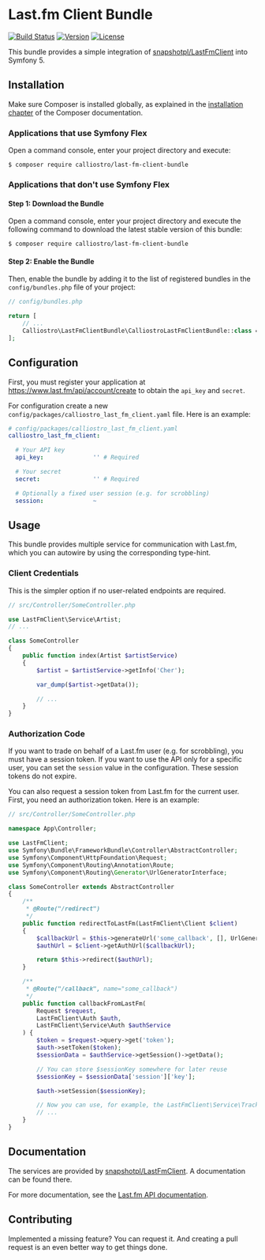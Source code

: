 Last.fm Client Bundle
=====================

[![Build Status](https://api.travis-ci.com/calliostro/last-fm-client-bundle.svg)](https://www.travis-ci.com/github/calliostro/last-fm-client-bundle)
[![Version](https://poser.pugx.org/calliostro/last-fm-client-bundle/version)](//packagist.org/packages/calliostro/last-fm-client-bundle)
[![License](https://poser.pugx.org/calliostro/last-fm-client-bundle/license)](//packagist.org/packages/calliostro/last-fm-client-bundle)

This bundle provides a simple integration of [snapshotpl/LastFmClient](https://github.com/snapshotpl/LastFmClient)
into Symfony 5.


Installation
------------

Make sure Composer is installed globally, as explained in the
[installation chapter](https://getcomposer.org/doc/00-intro.md) of the Composer documentation.

### Applications that use Symfony Flex

Open a command console, enter your project directory and execute:

```console
$ composer require calliostro/last-fm-client-bundle
```

### Applications that don't use Symfony Flex

#### Step 1: Download the Bundle

Open a command console, enter your project directory and execute the
following command to download the latest stable version of this bundle:

```console
$ composer require calliostro/last-fm-client-bundle
```

#### Step 2: Enable the Bundle

Then, enable the bundle by adding it to the list of registered bundles
in the `config/bundles.php` file of your project:

```php
// config/bundles.php

return [
    // ...
    Calliostro\LastFmClientBundle\CalliostroLastFmClientBundle::class => ['all' => true],
];
```


Configuration
-------------

First, you must register your application at https://www.last.fm/api/account/create to obtain the
`api_key` and `secret`.

For configuration create a new `config/packages/calliostro_last_fm_client.yaml` file. Here is an example:

```yaml
# config/packages/calliostro_last_fm_client.yaml
calliostro_last_fm_client:

  # Your API key
  api_key:              '' # Required

  # Your secret
  secret:               '' # Required

  # Optionally a fixed user session (e.g. for scrobbling)
  session:              ~
```

Usage
-----

This bundle provides multiple service for communication with Last.fm, which you can autowire by using the corresponding
type-hint.

### Client Credentials

This is the simpler option if no user-related endpoints are required.

```php
// src/Controller/SomeController.php

use LastFmClient\Service\Artist;
// ...

class SomeController
{
    public function index(Artist $artistService)
    {
        $artist = $artistService->getInfo('Cher');

        var_dump($artist->getData());

        // ...
    }
}
```

### Authorization Code

If you want to trade on behalf of a Last.fm user (e.g. for scrobbling), you must have a session token. If you want to
use the API only for a specific user, you can set the `session` value in the configuration. These session tokens do not 
expire.

You can also request a session token from Last.fm for the current user. First, you need an authorization token. Here is
an example:

```php
// src/Controller/SomeController.php

namespace App\Controller;

use LastFmClient;
use Symfony\Bundle\FrameworkBundle\Controller\AbstractController;
use Symfony\Component\HttpFoundation\Request;
use Symfony\Component\Routing\Annotation\Route;
use Symfony\Component\Routing\Generator\UrlGeneratorInterface;

class SomeController extends AbstractController
{
    /**
     * @Route("/redirect")
     */
    public function redirectToLastFm(LastFmClient\Client $client)
    {
        $callbackUrl = $this->generateUrl('some_callback', [], UrlGeneratorInterface::ABSOLUTE_URL);
        $authUrl = $client->getAuthUrl($callbackUrl);

        return $this->redirect($authUrl);
    }

    /**
     * @Route("/callback", name="some_callback")
     */
    public function callbackFromLastFm(
        Request $request,
        LastFmClient\Auth $auth,
        LastFmClient\Service\Auth $authService
    ) {
        $token = $request->query->get('token');
        $auth->setToken($token);
        $sessionData = $authService->getSession()->getData();

        // You can store $sessionKey somewhere for later reuse
        $sessionKey = $sessionData['session']['key'];

        $auth->setSession($sessionKey);

        // Now you can use, for example, the LastFmClient\Service\Track service for scrobbling
        // ...
    }
}
```

Documentation
-------------

The services are provided by [snapshotpl/LastFmClient](https://github.com/snapshotpl/LastFmClient). A documentation can
be found there.

For more documentation, see the [Last.fm API documentation](http://www.last.fm/api).


Contributing
------------

Implemented a missing feature? You can request it. And creating a pull request is an even better way to get things done.
